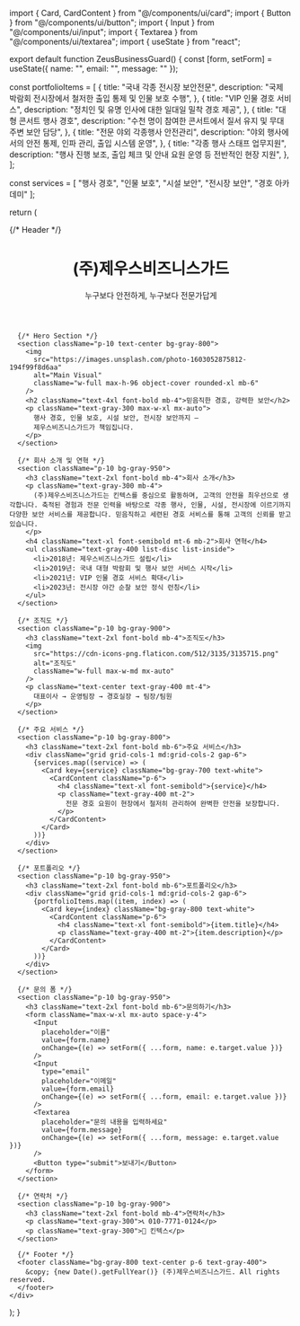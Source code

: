 import { Card, CardContent } from "@/components/ui/card";
import { Button } from "@/components/ui/button";
import { Input } from "@/components/ui/input";
import { Textarea } from "@/components/ui/textarea";
import { useState } from "react";

export default function ZeusBusinessGuard() {
  const [form, setForm] = useState({ name: "", email: "", message: "" });

  const portfolioItems = [
    {
      title: "국내 각종 전시장 보안전문",
      description:
        "국제 박람회 전시장에서 철저한 출입 통제 및 인물 보호 수행",
    },
    {
      title: "VIP 인물 경호 서비스",
      description: "정치인 및 유명 인사에 대한 일대일 밀착 경호 제공",
    },
    {
      title: "대형 콘서트 행사 경호",
      description: "수천 명이 참여한 콘서트에서 질서 유지 및 무대 주변 보안 담당",
    },
    {
      title: "전문 야외 각종행사 안전관리",
      description: "야외 행사에서의 안전 통제, 인파 관리, 출입 시스템 운영",
    },
    {
      title: "각종 행사 스태프 업무지원",
      description: "행사 진행 보조, 출입 체크 및 안내 요원 운영 등 전반적인 현장 지원",
    },
  ];

  const services = [
    "행사 경호",
    "인물 보호",
    "시설 보안",
    "전시장 보안",
    "경호 아카데미"
  ];

  return (
    <div className="min-h-screen bg-black text-white font-sans">
      {/* Header */}
      <header className="bg-gray-900 p-6 shadow-lg">
        <h1 className="text-3xl font-bold">(주)제우스비즈니스가드</h1>
        <p className="text-gray-400">누구보다 안전하게, 누구보다 전문가답게</p>
      </header>

      {/* Hero Section */}
      <section className="p-10 text-center bg-gray-800">
        <img
          src="https://images.unsplash.com/photo-1603052875812-194f99f8d6aa"
          alt="Main Visual"
          className="w-full max-h-96 object-cover rounded-xl mb-6"
        />
        <h2 className="text-4xl font-bold mb-4">믿음직한 경호, 강력한 보안</h2>
        <p className="text-gray-300 max-w-xl mx-auto">
          행사 경호, 인물 보호, 시설 보안, 전시장 보안까지 —
          제우스비즈니스가드가 책임집니다.
        </p>
      </section>

      {/* 회사 소개 및 연혁 */}
      <section className="p-10 bg-gray-950">
        <h3 className="text-2xl font-bold mb-4">회사 소개</h3>
        <p className="text-gray-300 mb-4">
          (주)제우스비즈니스가드는 킨텍스를 중심으로 활동하며, 고객의 안전을 최우선으로 생각합니다. 축적된 경험과 전문 인력을 바탕으로 각종 행사, 인물, 시설, 전시장에 이르기까지 다양한 보안 서비스를 제공합니다. 믿음직하고 세련된 경호 서비스를 통해 고객의 신뢰를 받고 있습니다.
        </p>
        <h4 className="text-xl font-semibold mt-6 mb-2">회사 연혁</h4>
        <ul className="text-gray-400 list-disc list-inside">
          <li>2018년: 제우스비즈니스가드 설립</li>
          <li>2019년: 국내 대형 박람회 및 행사 보안 서비스 시작</li>
          <li>2021년: VIP 인물 경호 서비스 확대</li>
          <li>2023년: 전시장 야간 순찰 보안 정식 런칭</li>
        </ul>
      </section>

      {/* 조직도 */}
      <section className="p-10 bg-gray-900">
        <h3 className="text-2xl font-bold mb-4">조직도</h3>
        <img
          src="https://cdn-icons-png.flaticon.com/512/3135/3135715.png"
          alt="조직도"
          className="w-full max-w-md mx-auto"
        />
        <p className="text-center text-gray-400 mt-4">
          대표이사 → 운영팀장 → 경호실장 → 팀장/팀원
        </p>
      </section>

      {/* 주요 서비스 */}
      <section className="p-10 bg-gray-800">
        <h3 className="text-2xl font-bold mb-6">주요 서비스</h3>
        <div className="grid grid-cols-1 md:grid-cols-2 gap-6">
          {services.map((service) => (
            <Card key={service} className="bg-gray-700 text-white">
              <CardContent className="p-6">
                <h4 className="text-xl font-semibold">{service}</h4>
                <p className="text-gray-400 mt-2">
                  전문 경호 요원이 현장에서 철저히 관리하여 완벽한 안전을 보장합니다.
                </p>
              </CardContent>
            </Card>
          ))}
        </div>
      </section>

      {/* 포트폴리오 */}
      <section className="p-10 bg-gray-950">
        <h3 className="text-2xl font-bold mb-6">포트폴리오</h3>
        <div className="grid grid-cols-1 md:grid-cols-2 gap-6">
          {portfolioItems.map((item, index) => (
            <Card key={index} className="bg-gray-800 text-white">
              <CardContent className="p-6">
                <h4 className="text-xl font-semibold">{item.title}</h4>
                <p className="text-gray-400 mt-2">{item.description}</p>
              </CardContent>
            </Card>
          ))}
        </div>
      </section>

      {/* 문의 폼 */}
      <section className="p-10 bg-gray-950">
        <h3 className="text-2xl font-bold mb-6">문의하기</h3>
        <form className="max-w-xl mx-auto space-y-4">
          <Input
            placeholder="이름"
            value={form.name}
            onChange={(e) => setForm({ ...form, name: e.target.value })}
          />
          <Input
            type="email"
            placeholder="이메일"
            value={form.email}
            onChange={(e) => setForm({ ...form, email: e.target.value })}
          />
          <Textarea
            placeholder="문의 내용을 입력하세요"
            value={form.message}
            onChange={(e) => setForm({ ...form, message: e.target.value })}
          />
          <Button type="submit">보내기</Button>
        </form>
      </section>

      {/* 연락처 */}
      <section className="p-10 bg-gray-900">
        <h3 className="text-2xl font-bold mb-4">연락처</h3>
        <p className="text-gray-300">📞 010-7771-0124</p>
        <p className="text-gray-300">📍 킨텍스</p>
      </section>

      {/* Footer */}
      <footer className="bg-gray-800 text-center p-6 text-gray-400">
        &copy; {new Date().getFullYear()} (주)제우스비즈니스가드. All rights reserved.
      </footer>
    </div>
  );
}
